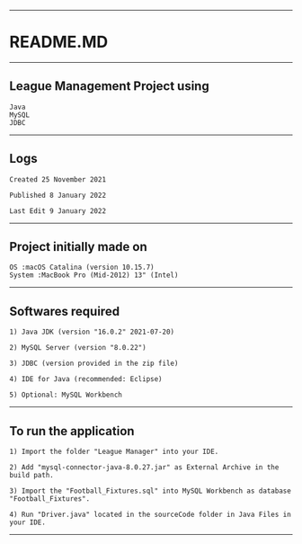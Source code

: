 -----------------------------------------------------------------------------------------------------
# README.MD #
-----------------------------------------------------------------------------------------------------
## League Management Project using ##
	Java
	MySQL
	JDBC
-----------------------------------------------------------------------------------------------------
## Logs ##
	Created 25 November 2021

	Published 8 January 2022
	
	Last Edit 9 January 2022
-----------------------------------------------------------------------------------------------------
## Project initially made on ##
	OS :macOS Catalina (version 10.15.7)
	System :MacBook Pro (Mid-2012) 13" (Intel)
-----------------------------------------------------------------------------------------------------
## Softwares required ##
	1) Java JDK (version "16.0.2" 2021-07-20)
	
	2) MySQL Server (version "8.0.22")
	
	3) JDBC (version provided in the zip file)
	
	4) IDE for Java (recommended: Eclipse)
	
	5) Optional: MySQL Workbench
-----------------------------------------------------------------------------------------------------
## To run the application ##

	1) Import the folder "League Manager" into your IDE.

	2) Add "mysql-connector-java-8.0.27.jar" as External Archive in the build path.

	3) Import the "Football_Fixtures.sql" into MySQL Workbench as database "Football_Fixtures".

	4) Run "Driver.java" located in the sourceCode folder in Java Files in your IDE.
-----------------------------------------------------------------------------------------------------
